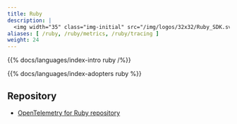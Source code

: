 ```yaml
---
title: Ruby
description: |
  <img width="35" class="img-initial" src="/img/logos/32x32/Ruby_SDK.svg" alt="Ruby"> A language-specific implementation of OpenTelemetry in Ruby.
aliases: [ /ruby, /ruby/metrics, /ruby/tracing ]
weight: 24
---
```


{{% docs/languages/index-intro ruby /%}}

{{% docs/languages/index-adopters ruby %}}

## Repository

- [OpenTelemetry for Ruby repository][repo]

[repo]: https://github.com/open-telemetry/opentelemetry-ruby
